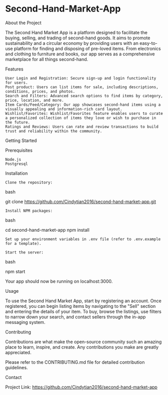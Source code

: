 # Second-Hand-Market-App

About the Project

The Second Hand Market App is a platform designed to facilitate the buying, selling, and trading of second-hand goods. It aims to promote sustainability and a circular economy by providing users with an easy-to-use platform for finding and disposing of pre-loved items. From electronics and clothing to furniture and books, our app serves as a comprehensive marketplace for all things second-hand.

Features

    User Login and Registration: Secure sign-up and login functionality for users.
    Post product: Users can list items for sale, including descriptions, conditions, prices, and photos.
    Search and Filters: Advanced search options to find items by category, price, location, and more.
    Item Cards/Feed/Category: Our app showcases second-hand items using a visually appealing and information-rich card layout. 
    Wishlist/Favorites: Wishlist/Favorites feature enables users to curate a personalized collection of items they love or wish to purchase in the future. 
    Ratings and Reviews: Users can rate and review transactions to build trust and reliability within the community.

Getting Started

Prerequisites

    Node.js
    Postgresql

Installation

    Clone the repository:

bash

git clone https://github.com/Cindytian2016/second-hand-market-app.git

    Install NPM packages:

bash

cd second-hand-market-app
npm install

    Set up your environment variables in .env file (refer to .env.example for a template).

    Start the server:

bash

npm start

Your app should now be running on localhost:3000.

Usage

To use the Second Hand Market App, start by registering an account. Once registered, you can begin listing items by navigating to the "Sell" section and entering the details of your item. To buy, browse the listings, use filters to narrow down your search, and contact sellers through the in-app messaging system.

Contributing

Contributions are what make the open-source community such an amazing place to learn, inspire, and create. Any contributions you make are greatly appreciated.

Please refer to the CONTRIBUTING.md file for detailed contribution guidelines.

Contact

Project Link: https://github.com/Cindytian2016/second-hand-market-app
